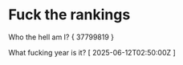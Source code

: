 # Fuck the rankings

Who the hell am I?
{ 37799819 }

What fucking year is it?
[ 2025-06-12T02:50:00Z ]

